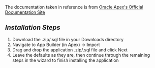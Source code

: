 The documentation taken in reference is from [Oracle Apex's Official Documentation Site](https://www.oracle.com/webfolder/technetwork/tutorials/obe/db/apex/r50/apex-adv-demo-projects-2848027/APEX_Advanced_Demo_Projects%20v2.0.1.html)


 ***Installation Steps***
------------------------------------
1. Download the .zip/.sql file in your Downloads directory
2. Navigate to App Builder (in Apex) -> Import
3. Drag and drop the application .zip/.sql file and click Next
4. Leave the defaults as they are, then continue through the remaining steps in the wizard to finish installing the application
